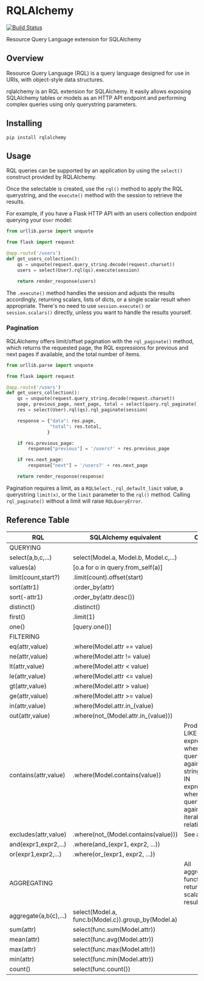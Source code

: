 # RQLAlchemy

[![Build Status](https://github.com/pjwerneck/rqlalchemy/actions/workflows/pytest.yml/badge.svg?branch=develop)](https://github.com/pjwerneck/rqlalchemy/actions/workflows/pytest.yml)

Resource Query Language extension for SQLAlchemy

## Overview

Resource Query Language (RQL) is a query language designed for use in URIs, with object-style data structures.

rqlalchemy is an RQL extension for SQLAlchemy. It easily allows exposing SQLAlchemy tables or models as an HTTP API endpoint and performing complex queries using only querystring parameters.

## Installing

```
pip install rqlalchemy
```

## Usage

RQL queries can be supported by an application by using the `select()` construct provided by RQLAlchemy.

Once the selectable is created, use the `rql()` method to apply the RQL querystring, and the `execute()` method with the session to retrieve the results.

For example, if you have a Flask HTTP API with an users collection endpoint querying your `User` model:

```python
from urllib.parse import unquote

from flask import request

@app.route('/users')
def get_users_collection():
    qs = unquote(request.query_string.decode(request.charset))    
    users = select(User).rql(qs).execute(session)

    return render_response(users)
```

The `.execute()` method handles the session and adjusts the results accordingly, returning scalars, lists of dicts, or a single scalar result when appropriate. There's no need to use `session.execute()` or `session.scalars()` directly, unless you want to handle the results yourself.

### Pagination

RQLAlchemy offers limit/offset pagination with the `rql_paginate()` method, which returns the requested page, the RQL expressions for previous and next pages if available, and the total number of items.

```python
from urllib.parse import unquote

from flask import request

@app.route('/users')
def get_users_collection():
    qs = unquote(request.query_string.decode(request.charset))
    page, previous_page, next_page, total = select(query.rql_paginate()
    res = select(User).rql(qs).rql_paginate(session)

    response = {"data": res.page,
                "total": res.total,
               }

    if res.previous_page:
        response["previous"] = '/users?' + res.previous_page

    if res.next_page:
        response["next"] = '/users?' + res.next_page

    return render_response(response)
```

Pagination requires a limit, as a `RQLSelect._rql_default_limit` value, a querystring `limit(x)`, or the `limit` parameter to the `rql()` method. Calling `rql_paginate()` without a limit will raise `RQLQueryError`.


## Reference Table

| RQL                     | SQLAlchemy equivalent                              | Obs.                                                                                                                            |
|-------------------------|----------------------------------------------------|---------------------------------------------------------------------------------------------------------------------------------|
| QUERYING                |                                                    |                                                                                                                                 |
| select(a,b,c,...)       | select(Model.a, Model.b, Model.c,...)              |                                                                                                                                 |
| values(a)               | [o.a for o in query.from_self(a)]                  |                                                                                                                                 |
| limit(count,start?)     | .limit(count).offset(start)                        |                                                                                                                                 |
| sort(attr1)             | .order_by(attr)                                    |                                                                                                                                 |
| sort(-attr1)            | .order_by(attr.desc())                             |                                                                                                                                 |
| distinct()              | .distinct()                                        |                                                                                                                                 |
| first()                 | .limit(1)                                          |                                                                                                                                 |
| one()                   | [query.one()]                                      |                                                                                                                                 |
| FILTERING               |                                                    |                                                                                                                                 |
| eq(attr,value)          | .where(Model.attr == value)                        |                                                                                                                                 |
| ne(attr,value)          | .where(Model.attr != value)                        |                                                                                                                                 |
| lt(attr,value)          | .where(Model.attr < value)                         |                                                                                                                                 |
| le(attr,value)          | .where(Model.attr <= value)                        |                                                                                                                                 |
| gt(attr,value)          | .where(Model.attr > value)                         |                                                                                                                                 |
| ge(attr,value)          | .where(Model.attr >= value)                        |                                                                                                                                 |
| in(attr,value)          | .where(Model.attr.in_(value)                       |                                                                                                                                 |
| out(attr,value)         | .where(not_(Model.attr.in_(value)))                |                                                                                                                                 |
| contains(attr,value)    | .where(Model.contains(value))                      | Produces a LIKE expression when querying against a string, or an IN expression when querying against an iterable relationship   |
| excludes(attr,value)    | .where(not_(Model.contains(value)))                | See above.                                                                                                                      |
| and(expr1,expr2,...)    | .where(and_(expr1, expr2, ...))                    |                                                                                                                                 |
| or(expr1,expr2,...)     | .where(or_(expr1, expr2, ...))                     |                                                                                                                                 |
| AGGREGATING             |                                                    | All aggregation functions return scalar results.                                                                                |
| aggregate(a,b\(c\),...) | select(Model.a, func.b(Model.c)).group_by(Model.a) |                                                                                                                                 |
| sum(attr)               | select(func.sum(Model.attr))                       |                                                                                                                                 |
| mean(attr)              | select(func.avg(Model.attr))                       |                                                                                                                                 |
| max(attr)               | select(func.max(Model.attr))                       |                                                                                                                                 |
| min(attr)               | select(func.min(Model.attr))                       |                                                                                                                                 |
| count()                 | select(func.count())                               |                                                                                                                                 |

